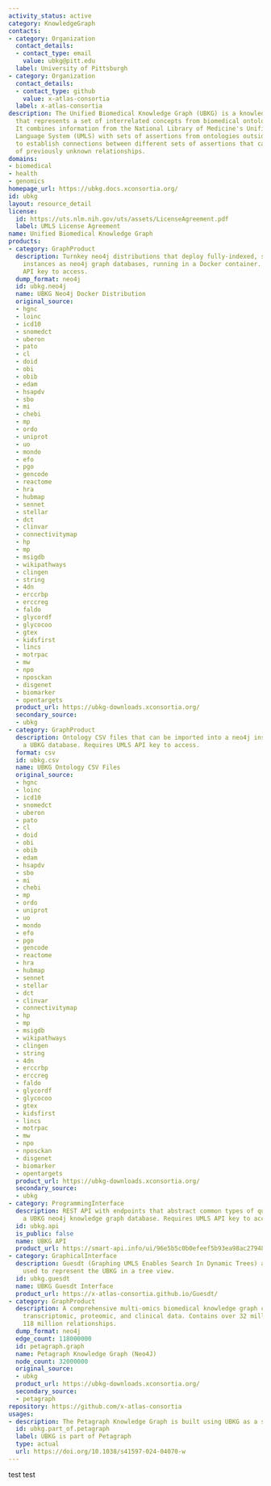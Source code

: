 ```yaml
---
activity_status: active
category: KnowledgeGraph
contacts:
- category: Organization
  contact_details:
  - contact_type: email
    value: ubkg@pitt.edu
  label: University of Pittsburgh
- category: Organization
  contact_details:
  - contact_type: github
    value: x-atlas-consortia
  label: x-atlas-consortia
description: The Unified Biomedical Knowledge Graph (UBKG) is a knowledge graph infrastructure
  that represents a set of interrelated concepts from biomedical ontologies and vocabularies.
  It combines information from the National Library of Medicine's Unified Medical
  Language System (UMLS) with sets of assertions from ontologies outside the UMLS
  to establish connections between different sets of assertions that can enable discovery
  of previously unknown relationships.
domains:
- biomedical
- health
- genomics
homepage_url: https://ubkg.docs.xconsortia.org/
id: ubkg
layout: resource_detail
license:
  id: https://uts.nlm.nih.gov/uts/assets/LicenseAgreement.pdf
  label: UMLS License Agreement
name: Unified Biomedical Knowledge Graph
products:
- category: GraphProduct
  description: Turnkey neo4j distributions that deploy fully-indexed, standalone UBKG
    instances as neo4j graph databases, running in a Docker container. Requires UMLS
    API key to access.
  dump_format: neo4j
  id: ubkg.neo4j
  name: UBKG Neo4j Docker Distribution
  original_source:
  - hgnc
  - loinc
  - icd10
  - snomedct
  - uberon
  - pato
  - cl
  - doid
  - obi
  - obib
  - edam
  - hsapdv
  - sbo
  - mi
  - chebi
  - mp
  - ordo
  - uniprot
  - uo
  - mondo
  - efo
  - pgo
  - gencode
  - reactome
  - hra
  - hubmap
  - sennet
  - stellar
  - dct
  - clinvar
  - connectivitymap
  - hp
  - mp
  - msigdb
  - wikipathways
  - clingen
  - string
  - 4dn
  - erccrbp
  - erccreg
  - faldo
  - glycordf
  - glycocoo
  - gtex
  - kidsfirst
  - lincs
  - motrpac
  - mw
  - npo
  - nposckan
  - disgenet
  - biomarker
  - opentargets
  product_url: https://ubkg-downloads.xconsortia.org/
  secondary_source:
  - ubkg
- category: GraphProduct
  description: Ontology CSV files that can be imported into a neo4j instance to create
    a UBKG database. Requires UMLS API key to access.
  format: csv
  id: ubkg.csv
  name: UBKG Ontology CSV Files
  original_source:
  - hgnc
  - loinc
  - icd10
  - snomedct
  - uberon
  - pato
  - cl
  - doid
  - obi
  - obib
  - edam
  - hsapdv
  - sbo
  - mi
  - chebi
  - mp
  - ordo
  - uniprot
  - uo
  - mondo
  - efo
  - pgo
  - gencode
  - reactome
  - hra
  - hubmap
  - sennet
  - stellar
  - dct
  - clinvar
  - connectivitymap
  - hp
  - mp
  - msigdb
  - wikipathways
  - clingen
  - string
  - 4dn
  - erccrbp
  - erccreg
  - faldo
  - glycordf
  - glycocoo
  - gtex
  - kidsfirst
  - lincs
  - motrpac
  - mw
  - npo
  - nposckan
  - disgenet
  - biomarker
  - opentargets
  product_url: https://ubkg-downloads.xconsortia.org/
  secondary_source:
  - ubkg
- category: ProgrammingInterface
  description: REST API with endpoints that abstract common types of queries against
    a UBKG neo4j knowledge graph database. Requires UMLS API key to access.
  id: ubkg.api
  is_public: false
  name: UBKG API
  product_url: https://smart-api.info/ui/96e5b5c0b0efeef5b93ea98ac2794837
- category: GraphicalInterface
  description: Guesdt (Graphing UMLS Enables Search In Dynamic Trees) application
    used to represent the UBKG in a tree view.
  id: ubkg.guesdt
  name: UBKG Guesdt Interface
  product_url: https://x-atlas-consortia.github.io/Guesdt/
- category: GraphProduct
  description: A comprehensive multi-omics biomedical knowledge graph connecting genomic,
    transcriptomic, proteomic, and clinical data. Contains over 32 million nodes and
    118 million relationships.
  dump_format: neo4j
  edge_count: 118000000
  id: petagraph.graph
  name: Petagraph Knowledge Graph (Neo4J)
  node_count: 32000000
  original_source:
  - ubkg
  product_url: https://ubkg-downloads.xconsortia.org/
  secondary_source:
  - petagraph
repository: https://github.com/x-atlas-consortia
usages:
- description: The Petagraph Knowledge Graph is built using UBKG as a scaffold.
  id: ubkg.part_of.petagraph
  label: UBKG is part of Petagraph
  type: actual
  url: https://doi.org/10.1038/s41597-024-04070-w
---
```

test test